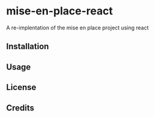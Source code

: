 # mise-en-place-react
A re-implentation of the mise en place project using react

## Installation

## Usage

## License

## Credits